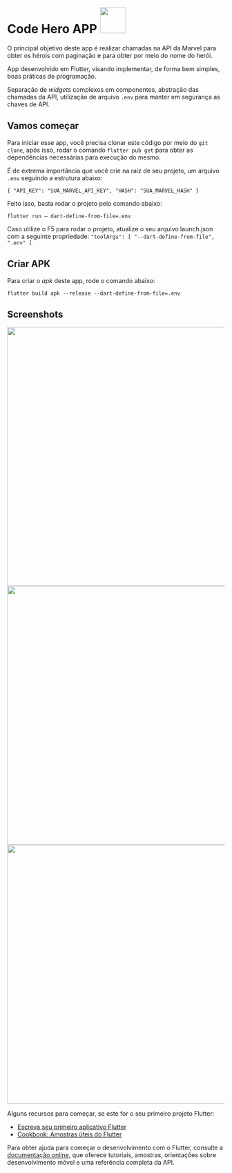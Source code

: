 # Code Hero APP <img src="https://github.com/willsgobi/code_hero/assets/35748585/801e3925-2f7f-4c1b-9480-d12299cfd84d" height="60" width="60">


O principal objetivo deste app é realizar chamadas na API da Marvel para obter os hérois com paginação e para obter por meio do nome do herói.

App desenvolvido em Flutter, visando implementar, de forma bem simples, boas práticas de programação.

Separação de *widgets* complexos em componentes, abstração das chamadas da API, utilização de arquivo `.env` para manter em segurança as chaves de API.

## Vamos começar

Para iniciar esse app, você precisa clonar este código por meio do `git clone`, após isso, rodar o comando `flutter pub get` para obter as dependências necessárias para execução do mesmo.

É de extrema importância que você crie na raiz de seu projeto, um arquivo `.env` seguindo a estrutura abaixo:

`
{
    "API_KEY": "SUA_MARVEL_API_KEY",
    "HASH": "SUA_MARVEL_HASH"
}
`

Feito isso, basta rodar o projeto pelo comando abaixo:

`flutter run — dart-define-from-file=.env`

Caso utilize o F5 para rodar o projeto, atualize o seu arquivo launch.json com a seguinte propriedade:
`"toolArgs": [
                "--dart-define-from-file",
                ".env"
            ]
`

## Criar APK

Para criar o *apk* deste app, rode o comando abaixo:

`flutter build apk --release --dart-define-from-file=.env`

## Screenshots
<img src="https://github.com/willsgobi/code_hero/assets/35748585/1279f214-355d-4114-bef9-cb01bee09e98" height="600">

<img src="https://github.com/willsgobi/code_hero/assets/35748585/7fb11486-4d1e-449f-b204-45ddf71cf1d2" height="600">

<img src="https://github.com/willsgobi/code_hero/assets/35748585/19afe5a1-17dd-4111-9964-81d5bdaafe5f" height="600">

Alguns recursos para começar, se este for o seu primeiro projeto Flutter:

- [Escreva seu primeiro aplicativo Flutter](https://docs.flutter.dev/get-started/codelab)
- [Cookbook: Amostras úteis do Flutter](https://docs.flutter.dev/cookbook)

Para obter ajuda para começar o desenvolvimento com o Flutter, consulte a
[documentação online](https://docs.flutter.dev/),  que oferece tutoriais,
amostras, orientações sobre desenvolvimento móvel e uma referência completa da API.
